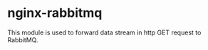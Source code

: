 nginx-rabbitmq
==============
This module is used to forward data stream in http GET request to RabbitMQ.
